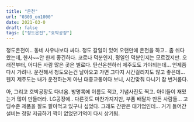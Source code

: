 ```yaml
---
title: "온천"
url: "0309_on1000"
date: 2021-03-0
draft: false
tags: ["청도온전","호박공장"]
---
```

청도온전이.. 동네 사우나보다 싸다. 청도 갈일이 있어 오랜만에 온천을 하고.. 좀 쉬다 왔는데, 한사~~안 한게 좋긴하다. 코로나 덕분인지, 평일인 덕분인지는 모르겠지만. 오래전부터, 어디든 사람 많은 곳은 별로다. 탄산온천하러 제주도도 가야되는데... 언제쯤 다시 가려나. 운전해서 청도오는건 날아오고 가면 그다지 시간걸리지도 않고 좋은데... 웬지 제주도는 내가 운전하는게 아닌 대중교통이다 보니, 시간맞춰 다니기 참 번거롭다.

아, 그리고 호박공장도 다녀옴. 방명록에 이름도 적고, 기념사진도 찍고. 아이들이 재밌는거 많이 만들더라. LG공장에.. 다른것도 마찬가지지만, 부품 배달차 만든 사람들... 고딩수준 제품을 잘도 팔아먹고 있구나 싶었다. 그래도 간판은 대기업인데... 거기 들어간 설비는 정말 저급하기 짝이 없었던기억이 다시 상기됨.
